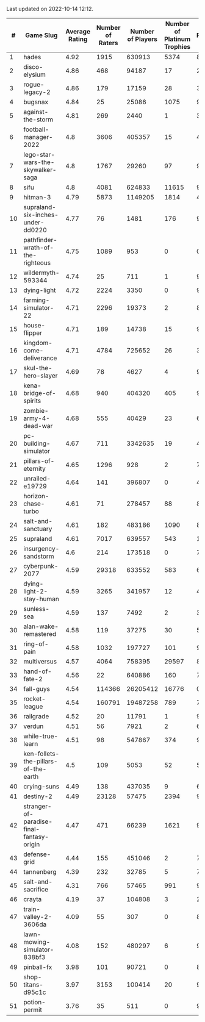 Last updated on 2022-10-14 12:12.


|#|Game Slug|Average Rating|Number of Raters|Number of Players|Number of Platinum Trophies|Max Rarity (%)|
|---|---|---|---|---|---|---|
|1|hades|4.92|1915|630913|5374|89|
|2|disco-elysium|4.86|468|94187|17|28|
|3|rogue-legacy-2|4.86|179|17159|28|36|
|4|bugsnax|4.84|25|25086|1075|97|
|5|against-the-storm|4.81|269|2440|1|33|
|6|football-manager-2022|4.8|3606|405357|15|48|
|7|lego-star-wars-the-skywalker-saga|4.8|1767|29260|97|98|
|8|sifu|4.8|4081|624833|11615|96|
|9|hitman-3|4.79|5873|1149205|1814|48|
|10|supraland-six-inches-under-dd0220|4.77|76|1481|176|99|
|11|pathfinder-wrath-of-the-righteous|4.75|1089|953|0|0.1|
|12|wildermyth-593344|4.74|25|711|1|90|
|13|dying-light|4.72|2224|3350|0|98|
|14|farming-simulator-22|4.71|2296|19373|2|83|
|15|house-flipper|4.71|189|14738|15|93|
|16|kingdom-come-deliverance|4.71|4784|725652|26|30|
|17|skul-the-hero-slayer|4.69|78|4627|4|96|
|18|kena-bridge-of-spirits|4.68|940|404320|405|94|
|19|zombie-army-4-dead-war|4.68|555|40429|23|66|
|20|pc-building-simulator|4.67|711|3342635|19|47|
|21|pillars-of-eternity|4.65|1296|928|2|79|
|22|unrailed-e19729|4.64|141|396807|0|40|
|23|horizon-chase-turbo|4.61|71|278457|88|83|
|24|salt-and-sanctuary|4.61|182|483186|1090|83|
|25|supraland|4.61|7017|639557|543|100|
|26|insurgency-sandstorm|4.6|214|173518|0|7|
|27|cyberpunk-2077|4.59|29318|633552|583|61|
|28|dying-light-2-stay-human|4.59|3265|341957|12|48|
|29|sunless-sea|4.59|137|7492|2|38|
|30|alan-wake-remastered|4.58|119|37275|30|5|
|31|ring-of-pain|4.58|1032|197727|101|97|
|32|multiversus|4.57|4064|758395|29597|81|
|33|hand-of-fate-2|4.56|22|640886|160|72|
|34|fall-guys|4.54|114366|26205412|16776|0.9|
|35|rocket-league|4.54|160791|19487258|789|74|
|36|railgrade|4.52|20|11791|1|98|
|37|verdun|4.51|56|7921|2|67|
|38|while-true-learn|4.51|98|547867|374|93|
|39|ken-follets-the-pillars-of-the-earth|4.5|109|5053|52|56|
|40|crying-suns|4.49|138|437035|9|65|
|41|destiny-2|4.49|23128|57475|2394|97|
|42|stranger-of-paradise-final-fantasy-origin|4.47|471|66239|1621|98|
|43|defense-grid|4.44|155|451046|2|79|
|44|tannenberg|4.39|232|32785|5|79|
|45|salt-and-sacrifice|4.31|766|57465|991|91|
|46|crayta|4.19|37|104808|3|23|
|47|train-valley-2-3606da|4.09|55|307|0|88|
|48|lawn-mowing-simulator-838bf3|4.08|152|480297|6|90|
|49|pinball-fx|3.98|101|90721|0|86|
|50|shop-titans-d95c1c|3.97|3153|100414|20|98|
|51|potion-permit|3.76|35|511|0|96|
